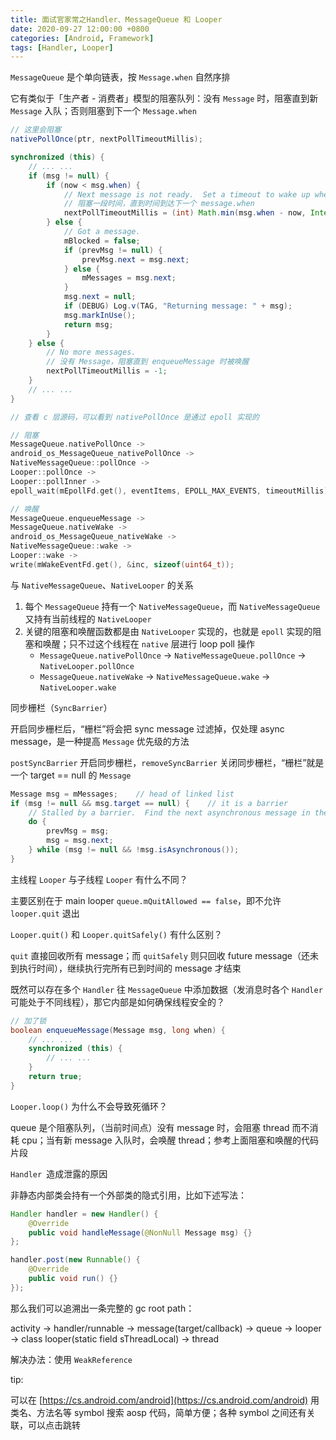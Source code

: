 ```yaml
---
title: 面试官家常之Handler、MessageQueue 和 Looper
date: 2020-09-27 12:00:00 +0800
categories: [Android, Framework]
tags: [Handler, Looper]
---
```


`MessageQueue` 是个单向链表，按 `Message.when` 自然序排

它有类似于「生产者 - 消费者」模型的阻塞队列：没有 `Message` 时，阻塞直到新 `Message` 入队；否则阻塞到下一个 `Message.when`

```java
// 这里会阻塞
nativePollOnce(ptr, nextPollTimeoutMillis);

synchronized (this) {
    // ... ...
    if (msg != null) {
        if (now < msg.when) {
            // Next message is not ready.  Set a timeout to wake up when it is ready.
            // 阻塞一段时间，直到时间到达下一个 message.when
            nextPollTimeoutMillis = (int) Math.min(msg.when - now, Integer.MAX_VALUE);
        } else {
            // Got a message.
            mBlocked = false;
            if (prevMsg != null) {
                prevMsg.next = msg.next;
            } else {
                mMessages = msg.next;
            }
            msg.next = null;
            if (DEBUG) Log.v(TAG, "Returning message: " + msg);
            msg.markInUse();
            return msg;
        }
    } else {
        // No more messages.
        // 没有 Message，阻塞直到 enqueueMessage 时被唤醒
        nextPollTimeoutMillis = -1;
    }
    // ... ...
}
```

```cpp
// 查看 c 层源码，可以看到 nativePollOnce 是通过 epoll 实现的

// 阻塞
MessageQueue.nativePollOnce ->
android_os_MessageQueue_nativePollOnce ->
NativeMessageQueue::pollOnce ->
Looper::pollOnce ->
Looper::pollInner ->
epoll_wait(mEpollFd.get(), eventItems, EPOLL_MAX_EVENTS, timeoutMillis);

// 唤醒
MessageQueue.enqueueMessage ->
MessageQueue.nativeWake ->
android_os_MessageQueue_nativeWake ->
NativeMessageQueue::wake ->
Looper::wake ->
write(mWakeEventFd.get(), &inc, sizeof(uint64_t));
```

与 `NativeMessageQueue`、`NativeLooper` 的关系

1. 每个 `MessageQueue` 持有一个 `NativeMessageQueue`，而 `NativeMessageQueue` 又持有当前线程的 `NativeLooper`
2. 关键的阻塞和唤醒函数都是由 `NativeLooper` 实现的，也就是 `epoll` 实现的阻塞和唤醒；只不过这个线程在 `native` 层进行 loop poll 操作
    - `MessageQueue.nativePollOnce` → `NativeMessageQueue.pollOnce` → `NativeLooper.pollOnce`
    - `MessageQueue.nativeWake` → `NativeMessageQueue.wake` → `NativeLooper.wake`

同步栅栏（`SyncBarrier`）

开启同步栅栏后，“栅栏”将会把 sync message 过滤掉，仅处理 async message，是一种提高 `Message` 优先级的方法

`postSyncBarrier` 开启同步栅栏，`removeSyncBarrier` 关闭同步栅栏，“栅栏”就是一个 target == null 的 `Message`

```java
Message msg = mMessages;    // head of linked list
if (msg != null && msg.target == null) {    // it is a barrier
    // Stalled by a barrier.  Find the next asynchronous message in the queue.
    do {
        prevMsg = msg;
        msg = msg.next;
    } while (msg != null && !msg.isAsynchronous());
}
```

主线程 `Looper` 与子线程 `Looper` 有什么不同？

主要区别在于 main looper `queue.mQuitAllowed == false`，即不允许 `looper.quit` 退出

`Looper.quit()` 和 `Looper.quitSafely()` 有什么区别？

`quit` 直接回收所有 message；而 `quitSafely` 则只回收 future message（还未到执行时间），继续执行完所有已到时间的 message 才结束

既然可以存在多个 `Handler` 往 `MessageQueue` 中添加数据（发消息时各个 `Handler` 可能处于不同线程），那它内部是如何确保线程安全的？

```java
// 加了锁
boolean enqueueMessage(Message msg, long when) {
    // ... ...
    synchronized (this) {
        // ... ...
    }
    return true;
}
```

`Looper.loop()` 为什么不会导致死循环？

queue 是个阻塞队列，（当前时间点）没有 message 时，会阻塞 thread 而不消耗 cpu；当有新 message 入队时，会唤醒 thread；参考上面阻塞和唤醒的代码片段

`Handler `造成泄露的原因

非静态内部类会持有一个外部类的隐式引用，比如下述写法：

```java
Handler handler = new Handler() {
    @Override
    public void handleMessage(@NonNull Message msg) {}
};

handler.post(new Runnable() {
    @Override
    public void run() {}
});
```

那么我们可以追溯出一条完整的 gc root path：

activity → handler/runnable → message(target/callback) → queue → looper → class looper(static field sThreadLocal) → thread

解决办法：使用 `WeakReference`

tip:

可以在 [https://cs.android.com/android](https://cs.android.com/android) 用类名、方法名等 symbol 搜索 aosp 代码，简单方便；各种 symbol 之间还有关联，可以点击跳转